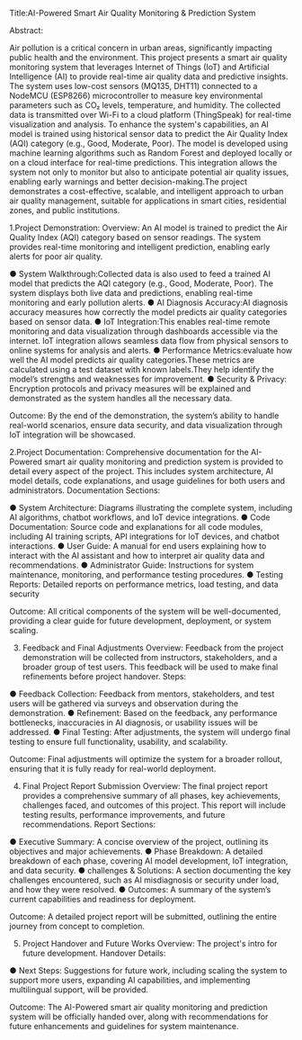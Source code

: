 Title:AI-Powered Smart Air Quality Monitoring & Prediction System

Abstract:

Air pollution is a critical concern in urban areas, significantly impacting public health and the
environment. This project presents a smart air quality monitoring system that leverages
Internet of Things (IoT) and Artificial Intelligence (AI) to provide real-time air quality data and
predictive insights. The system uses low-cost sensors (MQ135, DHT11) connected to a
NodeMCU (ESP8266) microcontroller to measure key environmental parameters such as CO₂
levels, temperature, and humidity. The collected data is transmitted over Wi-Fi to a cloud
platform (ThingSpeak) for real-time visualization and analysis.
To enhance the system's capabilities, an AI model is trained using historical sensor data to
predict the Air Quality Index (AQI) category (e.g., Good, Moderate, Poor). The model is
developed using machine learning algorithms such as Random Forest and deployed locally or
on a cloud interface for real-time predictions. This integration allows the system not only to
monitor but also to anticipate potential air quality issues, enabling early warnings and better
decision-making.The project demonstrates a cost-effective, scalable, and intelligent approach to
urban air quality management, suitable for applications in smart cities, residential zones, and
public institutions.

1.Project Demonstration:
Overview:
An AI model is trained to predict the Air Quality Index (AQI) category based on sensor readings.
The system provides real-time monitoring and intelligent prediction, enabling early alerts for
poor air quality.

● System Walkthrough:Collected data is also used to feed a trained AI model that
predicts the AQI category (e.g., Good, Moderate, Poor). The system displays both live
data and predictions, enabling real-time monitoring and early pollution alerts.
● AI Diagnosis Accuracy:AI diagnosis accuracy measures how correctly the model
predicts air quality categories based on sensor data.
● IoT Integration:This enables real-time remote monitoring and data visualization through
dashboards accessible via the internet. IoT integration allows seamless data flow from
physical sensors to online systems for analysis and alerts.
● Performance Metrics:evaluate how well the AI model predicts air quality
categories.These metrics are calculated using a test dataset with known labels.They
help identify the model’s strengths and weaknesses for improvement.
● Security & Privacy: Encryption protocols and privacy measures will be explained and
demonstrated as the system handles all the necessary data.

Outcome:
By the end of the demonstration, the system’s ability to handle real-world scenarios, ensure data
security, and data visualization through IoT integration will be showcased.

2.Project Documentation:
Comprehensive documentation for the AI-Powered smart air quality monitoring and prediction
system is provided to detail every aspect of the project. This includes system architecture, AI
model details, code explanations, and usage guidelines for both users and administrators.
Documentation Sections:

● System Architecture: Diagrams illustrating the complete system, including AI
algorithms, chatbot workflows, and IoT device integrations.
● Code Documentation: Source code and explanations for all code modules, including AI
training scripts, API integrations for IoT devices, and chatbot interactions.
● User Guide: A manual for end users explaining how to interact with the AI assistant
and how to interpret air quality data and recommendations.
● Administrator Guide: Instructions for system maintenance, monitoring, and
performance testing procedures.
● Testing Reports: Detailed reports on performance metrics, load testing, and data
security

Outcome:
All critical components of the system will be well-documented, providing a clear guide for future
development, deployment, or system scaling.

3. Feedback and Final Adjustments
Overview:
Feedback from the project demonstration will be collected from instructors, stakeholders, and a
broader group of test users. This feedback will be used to make final refinements before project
handover.
Steps:

● Feedback Collection: Feedback from mentors, stakeholders, and test users will be
gathered via surveys and observation during the demonstration.
● Refinement: Based on the feedback, any performance bottlenecks, inaccuracies in AI
diagnosis, or usability issues will be addressed.
● Final Testing: After adjustments, the system will undergo final testing to ensure full
functionality, usability, and scalability.

Outcome:
Final adjustments will optimize the system for a broader rollout, ensuring that it is fully ready for
real-world deployment.

4. Final Project Report Submission
Overview:
The final project report provides a comprehensive summary of all phases, key achievements,
challenges faced, and outcomes of this project. This report will include testing results,
performance improvements, and future recommendations.
Report Sections:

● Executive Summary: A concise overview of the project, outlining its objectives and
major achievements.
● Phase Breakdown: A detailed breakdown of each phase, covering AI model
development, IoT integration, and data security.
● challenges & Solutions: A section documenting the key challenges encountered, such
as AI misdiagnosis or security under load, and how they were resolved.
● Outcomes: A summary of the system’s current capabilities and readiness for
deployment.

Outcome:
A detailed project report will be submitted, outlining the entire journey from concept to
completion.

5. Project Handover and Future Works
Overview:
The project's intro for future development.
Handover Details:

● Next Steps: Suggestions for future work, including scaling the system to support more
users, expanding AI capabilities, and implementing multilingual support, will be provided.

Outcome:
The AI-Powered smart air quality monitoring and prediction system will be officially handed
over, along with recommendations for future enhancements and guidelines for system
maintenance.
